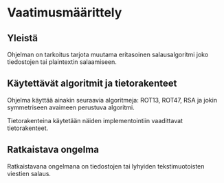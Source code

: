 # Vaatimusmäärittely

## Yleistä
Ohjelman on tarkoitus tarjota muutama eritasoinen salausalgoritmi joko tiedostojen tai plaintextin salaamiseen.

## Käytettävät algoritmit ja tietorakenteet
Ohjelma käyttää ainakin seuraavia algoritmeja: ROT13, ROT47, RSA ja jokin symmetriseen avaimeen perustuva algoritmi.

Tietorakenteina käytetään näiden implementointiin vaadittavat tietorakenteet.

## Ratkaistava ongelma
Ratkaistavana ongelmana on tiedostojen tai lyhyiden tekstimuotoisten viestien salaus.
